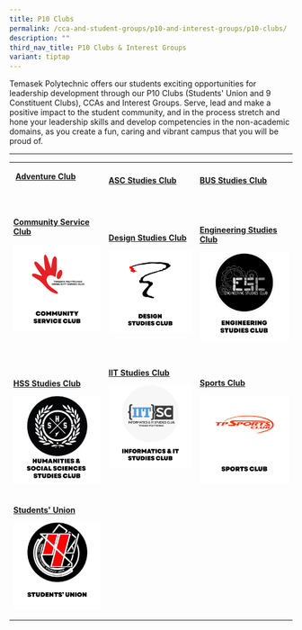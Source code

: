 ```yaml
---
title: P10 Clubs
permalink: /cca-and-student-groups/p10-and-interest-groups/p10-clubs/
description: ""
third_nav_title: P10 Clubs & Interest Groups
variant: tiptap
---
```

<p>Temasek Polytechnic offers our students exciting opportunities for leadership
development through our P10 Clubs (Students' Union and 9 Constituent Clubs),
CCAs and Interest Groups. Serve, lead and make a positive impact to the
student community, and in the process stretch and hone your leadership
skills and develop competencies in the non-academic domains, as you create
a fun, caring and vibrant campus that you will be proud of.</p>
<hr>
<table style="minWidth: 75px">
<colgroup>
<col>
<col>
<col>
</colgroup>
<tbody>
<tr>
<td rowspan="1" colspan="1">
<p><strong>&nbsp;<a href="/p10/adventure-club" rel="noopener noreferrer nofollow" target="_blank">Adventure Club</a></strong>
</p>
<div class="isomer-image-wrapper">
<img style="width: 100%" height="auto" width="100%" alt="" src="/images/P10/Adventure_Club_Resized.png">
</div>
<p></p>
</td>
<td rowspan="1" colspan="1">
<p><strong><a href="/p10/applied-science-studies-club" rel="noopener noreferrer nofollow" target="_blank">ASC Studies Club</a></strong>
</p>
<div class="isomer-image-wrapper">
<img style="width: 100%" height="auto" width="100%" alt="" src="/images/P10/Applied_Science_Studies_Club_Resized.png">
</div>
</td>
<td rowspan="1" colspan="1">
<p><strong><a href="/p10/business-studies-club" rel="noopener noreferrer nofollow" target="_blank">BUS Studies Club</a></strong>
</p>
<div class="isomer-image-wrapper">
<img style="width: 100%" height="auto" width="100%" alt="" src="/images/P10/Business_Studies_Club_Resized.png">
</div>
</td>
</tr>
<tr>
<td rowspan="1" colspan="1">
<p><strong><a href="/p10/community-service-club" rel="noopener noreferrer nofollow" target="_blank">Community Service Club</a></strong>
</p>
<div class="isomer-image-wrapper">
<img style="display:block;margin-left:auto;margin-right:auto;" height="auto" width="100%" alt="Community Service Club" src="/images/P10/CSC_button-01.png">
</div>
<p>&nbsp;&nbsp;&nbsp;&nbsp;&nbsp;&nbsp;&nbsp;&nbsp;&nbsp;&nbsp;&nbsp;&nbsp;&nbsp;&nbsp;&nbsp;&nbsp;&nbsp;&nbsp;&nbsp;
&nbsp;&nbsp;&nbsp;&nbsp;&nbsp;&nbsp;&nbsp;&nbsp;&nbsp;&nbsp;&nbsp;&nbsp;&nbsp;&nbsp;&nbsp;</p>
</td>
<td rowspan="1" colspan="1">
<p><strong><a href="/p10/design-studies-club" rel="noopener noreferrer nofollow" target="_blank">Design Studies Club</a></strong>
</p>
<p></p>
<div class="isomer-image-wrapper">
<img style="display:block;margin-left:auto;margin-right:auto;" height="auto" width="100%" alt="Design Studies Club" src="/images/P10/DSC_button-01.png">
</div>
<p></p>
</td>
<td rowspan="1" colspan="1">
<p><strong><a href="/p10/engineering-studies-club" rel="noopener noreferrer nofollow" target="_blank">Engineering Studies Club</a></strong>
</p>
<div class="isomer-image-wrapper">
<img style="display:block;margin-left:auto;margin-right:auto;" height="auto" width="100%" alt="Engineering Studies Club" src="/images/P10/ESC_button-01.png">
</div>
<p></p>
</td>
</tr>
<tr>
<td rowspan="1" colspan="1">
<p><strong><a href="/p10/humanities-and-social-sciences-studies-club" rel="noopener noreferrer nofollow" target="_blank">HSS Studies Club</a></strong>
</p>
<div class="isomer-image-wrapper">
<img style="display:block;margin-left:auto;margin-right:auto;" height="auto" width="100%" alt="Humanities &amp; Social Sciences Studies Club" src="/images/P10/HSSSC_button-01.png">
</div>
</td>
<td rowspan="1" colspan="1">
<p><strong><a href="/p10/informatics-and-it-studies-club" rel="noopener noreferrer nofollow" target="_blank">IIT Studies Club</a></strong>
</p>
<div class="isomer-image-wrapper">
<img style="display:block;margin-left:auto;margin-right:auto;" height="auto" width="100%" alt="Informatics &amp; IT Studies Club" src="/images/P10/IITSC_button-01.png">
</div>
<p>&nbsp;&nbsp;&nbsp;&nbsp;&nbsp;&nbsp;&nbsp;&nbsp;&nbsp;&nbsp;&nbsp;&nbsp;&nbsp;&nbsp;&nbsp;&nbsp;&nbsp;&nbsp;&nbsp;
&nbsp;&nbsp;&nbsp;&nbsp;&nbsp;&nbsp;&nbsp;&nbsp;&nbsp;&nbsp;&nbsp;&nbsp;&nbsp;&nbsp;&nbsp;
&nbsp;</p>
</td>
<td rowspan="1" colspan="1">
<p><strong><a href="/p10/sports-club" rel="noopener noreferrer nofollow" target="_blank">Sports Club</a></strong>
</p>
<div class="isomer-image-wrapper">
<img style="display:block;margin-left:auto;margin-right:auto;" height="auto" width="100%" alt="Sports Club" src="/images/P10/SPORTS CLUB_button-01-v2.png">
</div>
</td>
</tr>
<tr>
<td rowspan="1" colspan="1">
<p><strong><a href="/p10/students-union" rel="noopener noreferrer nofollow" target="_blank">Students' Union</a></strong>
</p>
<div class="isomer-image-wrapper">
<img style="display:block;margin-left:auto;margin-right:auto;" height="auto" width="100%" alt="Students’ Union" src="/images/P10/TPSU_button-01.png">
</div>
<p></p>
</td>
<td rowspan="1" colspan="1">
<p></p>
</td>
<td rowspan="1" colspan="1">
<p></p>
</td>
</tr>
</tbody>
</table>
<p></p>